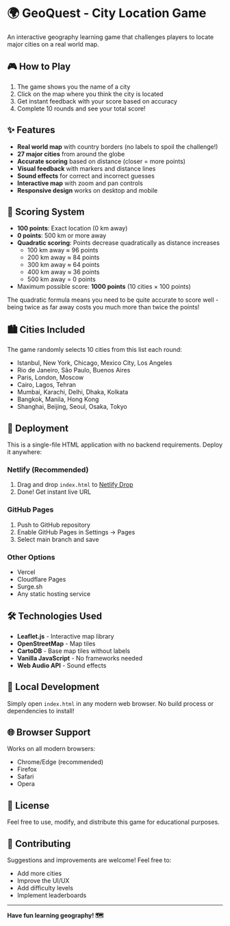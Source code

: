 # 🌍 GeoQuest - City Location Game

An interactive geography learning game that challenges players to locate major cities on a real world map.

## 🎮 How to Play

1. The game shows you the name of a city
2. Click on the map where you think the city is located
3. Get instant feedback with your score based on accuracy
4. Complete 10 rounds and see your total score!

## ✨ Features

- **Real world map** with country borders (no labels to spoil the challenge!)
- **27 major cities** from around the globe
- **Accurate scoring** based on distance (closer = more points)
- **Visual feedback** with markers and distance lines
- **Sound effects** for correct and incorrect guesses
- **Interactive map** with zoom and pan controls
- **Responsive design** works on desktop and mobile

## 🎯 Scoring System

- **100 points**: Exact location (0 km away)
- **0 points**: 500 km or more away
- **Quadratic scoring**: Points decrease quadratically as distance increases
  - 100 km away ≈ 96 points
  - 200 km away ≈ 84 points
  - 300 km away ≈ 64 points
  - 400 km away ≈ 36 points
  - 500 km away = 0 points
- Maximum possible score: **1000 points** (10 cities × 100 points)

The quadratic formula means you need to be quite accurate to score well - being twice as far away costs you much more than twice the points!

## 🏙️ Cities Included

The game randomly selects 10 cities from this list each round:

- Istanbul, New York, Chicago, Mexico City, Los Angeles
- Rio de Janeiro, São Paulo, Buenos Aires
- Paris, London, Moscow
- Cairo, Lagos, Tehran
- Mumbai, Karachi, Delhi, Dhaka, Kolkata
- Bangkok, Manila, Hong Kong
- Shanghai, Beijing, Seoul, Osaka, Tokyo

## 🚀 Deployment

This is a single-file HTML application with no backend requirements. Deploy it anywhere:

### Netlify (Recommended)

1. Drag and drop `index.html` to [Netlify Drop](https://app.netlify.com/drop)
2. Done! Get instant live URL

### GitHub Pages

1. Push to GitHub repository
2. Enable GitHub Pages in Settings → Pages
3. Select main branch and save

### Other Options

- Vercel
- Cloudflare Pages
- Surge.sh
- Any static hosting service

## 🛠️ Technologies Used

- **Leaflet.js** - Interactive map library
- **OpenStreetMap** - Map tiles
- **CartoDB** - Base map tiles without labels
- **Vanilla JavaScript** - No frameworks needed
- **Web Audio API** - Sound effects

## 📝 Local Development

Simply open `index.html` in any modern web browser. No build process or dependencies to install!

## 🌐 Browser Support

Works on all modern browsers:

- Chrome/Edge (recommended)
- Firefox
- Safari
- Opera

## 📄 License

Feel free to use, modify, and distribute this game for educational purposes.

## 🤝 Contributing

Suggestions and improvements are welcome! Feel free to:

- Add more cities
- Improve the UI/UX
- Add difficulty levels
- Implement leaderboards

---

**Have fun learning geography! 🗺️**
